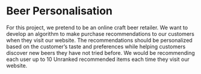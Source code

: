 # Beer Personalisation

For this project, we pretend to be an online craft beer retailer. We want to develop an algorithm to make purchase recommendations to our customers when they visit our website. The recommendations should be personalized based on the customer’s taste and preferences while helping customers discover new beers they have not tried before. We would be recommending each user up to 10 Unranked recommended items each time they visit our website.
